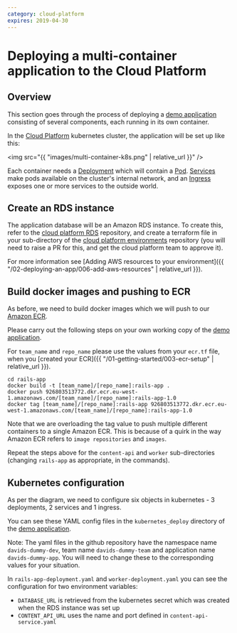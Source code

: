 ```yaml
---
category: cloud-platform
expires: 2019-04-30
---
```

# Deploying a multi-container application to the Cloud Platform

## Overview

This section goes through the process of deploying a [demo application][multi-demo] consisting of several components, each running in its own container.

In the [Cloud Platform][cloudplatform] kubernetes cluster, the application will be set up like this:

<img src="{{ "images/multi-container-k8s.png" | relative_url }}" />

Each container needs a [Deployment][k8s-deployment] which will contain a [Pod][k8s-pod]. [Services][k8s-service] make pods available on the cluster's internal network, and an [Ingress][k8s-ingress] exposes one or more services to the outside world.

## Create an RDS instance

The application database will be an Amazon RDS instance. To create this, refer to the [cloud platform RDS][rds-module] repository, and create a terraform file in your sub-directory of the [cloud platform environments][cp-env] repository (you will need to raise a PR for this, and get the cloud platform team to approve it).

For more information see [Adding AWS resources to your environment]({{ "/02-deploying-an-app/006-add-aws-resources" | relative_url }}).

## Build docker images and pushing to ECR

As before, we need to build docker images which we will push to our [Amazon ECR][ecr].

Please carry out the following steps on your own working copy of the [demo application][multi-demo].

For `team_name` and `repo_name` please use the values from your `ecr.tf` file, when you [created your ECR]({{ "/01-getting-started/003-ecr-setup" | relative_url }}).

```
cd rails-app
docker build -t [team_name]/[repo_name]:rails-app .
docker push 926803513772.dkr.ecr.eu-west-1.amazonaws.com/[team_name]/[repo_name]:rails-app-1.0
docker tag [team_name]/[repo_name]:rails-app 926803513772.dkr.ecr.eu-west-1.amazonaws.com/[team_name]/[repo_name]:rails-app-1.0
```

Note that we are overloading the tag value to push multiple different containers to a single Amazon ECR. This is because of a quirk in the way Amazon ECR refers to `image repositories` and `images`.

Repeat the steps above for the `content-api` and `worker` sub-directories (changing `rails-app` as appropriate, in the commands).

## Kubernetes configuration

As per the diagram, we need to configure six objects in kubernetes - 3 deployments, 2 services and 1 ingress.

You can see these YAML config files in the `kubernetes_deploy` directory of the [demo application][multi-demo].

Note: The yaml files in the github repository have the namespace name `davids-dummy-dev`, team name `davids-dummy-team` and application name `davids-dummy-app`. You will need to change these to the corresponding values for your situation.

In `rails-app-deployment.yaml` and `worker-deployment.yaml` you can see the configuration for two environment variables:

* `DATABASE_URL` is retrieved from the kubernetes secret which was created when the RDS instance was set up
* `CONTENT_API_URL` uses the name and port defined in `content-api-service.yaml`



[multi-demo]: https://github.com/ministryofjustice/cloud-platform-multi-container-demo-app
[cloudplatform]: https://github.com/ministryofjustice/cloud-platform

[k8s-deployment]: https://kubernetes.io/docs/concepts/workloads/controllers/deployment/
[k8s-pod]: https://kubernetes.io/docs/concepts/workloads/pods/pod-overview/
[k8s-service]: https://kubernetes.io/docs/concepts/services-networking/service/
[k8s-ingress]: https://kubernetes.io/docs/concepts/services-networking/ingress/
[ecr]: https://aws.amazon.com/ecr/
[rds-module]: https://github.com/ministryofjustice/cloud-platform-terraform-rds-instance
[cp-env]: https://github.com/ministryofjustice/cloud-platform-environments
